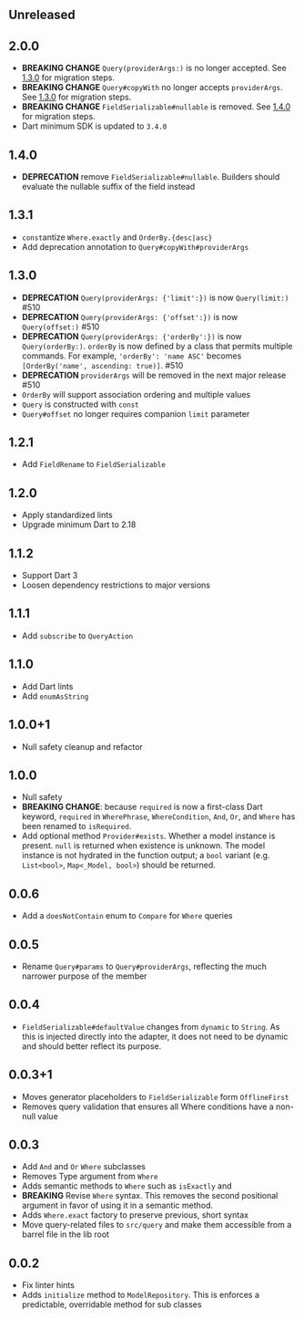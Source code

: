 ## Unreleased

## 2.0.0

- **BREAKING CHANGE** `Query(providerArgs:)` is no longer accepted. See [1.3.0](#1.3.0) for migration steps.
- **BREAKING CHANGE** `Query#copyWith` no longer accepts `providerArgs`. See [1.3.0](#1.3.0) for migration steps.
- **BREAKING CHANGE** `FieldSerializable#nullable` is removed. See [1.4.0](#1.4.0) for migration steps.
- Dart minimum SDK is updated to `3.4.0`

## 1.4.0

- **DEPRECATION** remove `FieldSerializable#nullable`. Builders should evaluate the nullable suffix of the field instead

## 1.3.1

- `const`antize `Where.exactly` and `OrderBy.{desc|asc}`
- Add deprecation annotation to `Query#copyWith#providerArgs`

## 1.3.0

- **DEPRECATION** `Query(providerArgs: {'limit':})` is now `Query(limit:)` #510
- **DEPRECATION** `Query(providerArgs: {'offset':})` is now `Query(offset:)` #510
- **DEPRECATION** `Query(providerArgs: {'orderBy':})` is now `Query(orderBy:)`. `orderBy` is now defined by a class that permits multiple commands. For example, `'orderBy': 'name ASC'` becomes `[OrderBy('name', ascending: true)]`. #510
- **DEPRECATION** `providerArgs` will be removed in the next major release #510
- `OrderBy` will support association ordering and multiple values
- `Query` is constructed with `const`
- `Query#offset` no longer requires companion `limit` parameter

## 1.2.1

- Add `FieldRename` to `FieldSerializable`

## 1.2.0

- Apply standardized lints
- Upgrade minimum Dart to 2.18

## 1.1.2

- Support Dart 3
- Loosen dependency restrictions to major versions

## 1.1.1

- Add `subscribe` to `QueryAction`

## 1.1.0

- Add Dart lints
- Add `enumAsString`

## 1.0.0+1

- Null safety cleanup and refactor

## 1.0.0

- Null safety
- **BREAKING CHANGE**: because `required` is now a first-class Dart keyword, `required` in `WherePhrase`, `WhereCondition`, `And`, `Or`, and `Where` has been renamed to `isRequired`.
- Add optional method `Provider#exists`. Whether a model instance is present. `null` is returned when existence is unknown. The model instance is not hydrated in the function output; a `bool` variant (e.g. `List<bool>`, `Map<_Model, bool>`) should be returned.

## 0.0.6

- Add a `doesNotContain` enum to `Compare` for `Where` queries

## 0.0.5

- Rename `Query#params` to `Query#providerArgs`, reflecting the much narrower purpose of the member

## 0.0.4

- `FieldSerializable#defaultValue` changes from `dynamic` to `String`. As this is injected directly into the adapter, it does not need to be dynamic and should better reflect its purpose.

## 0.0.3+1

- Moves generator placeholders to `FieldSerializable` form `OfflineFirst`
- Removes query validation that ensures all Where conditions have a non-null value

## 0.0.3

- Add `And` and `Or` `Where` subclasses
- Removes Type argument from `Where`
- Adds semantic methods to `Where` such as `isExactly` and
- **BREAKING** Revise `Where` syntax. This removes the second positional argument in favor of using it in a semantic method.
- Adds `Where.exact` factory to preserve previous, short syntax
- Move query-related files to `src/query` and make them accessible from a barrel file in the lib root

## 0.0.2

- Fix linter hints
- Adds `initialize` method to `ModelRepository`. This is enforces a predictable, overridable method for sub classes
